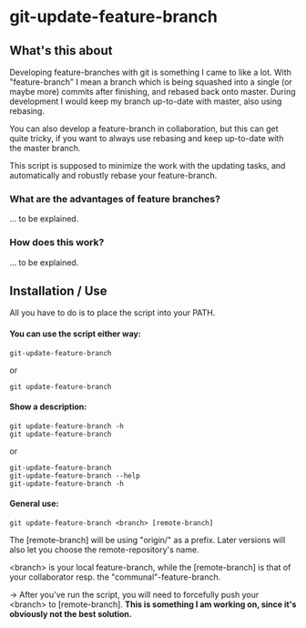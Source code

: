 git-update-feature-branch
=========================
What's this about
-------------------------

Developing feature-branches with git is something I came to like a lot. 
With "feature-branch" I mean a branch which is being squashed into a single (or maybe more) commits after 
finishing, and rebased back onto master. 
During development I would keep my branch up-to-date with master, also using rebasing. 

You can also develop a feature-branch in collaboration, but this can get quite tricky, if you want to always use 
rebasing and keep up-to-date with the master branch.

This script is supposed to minimize the work with the updating tasks, and automatically and robustly rebase your 
feature-branch.


### What are the advantages of feature branches?
... to be explained.

### How does this work?
... to be explained.


Installation / Use
-------------------------
All you have to do is to place the script into your PATH. 

#### You can use the script either way:

    git-update-feature-branch
or

    git update-feature-branch

#### Show a description:

    git update-feature-branch -h
    git update-feature-branch
or

    git-update-feature-branch
    git-update-feature-branch --help
    git-update-feature-branch -h


#### General use:

    git update-feature-branch <branch> [remote-branch]
    
The [remote-branch] will be using "origin/" as a prefix. Later versions will also let you 
choose the remote-repository's name.

\<branch\> is your local feature-branch, while the [remote-branch] is that of your collaborator resp. 
the "communal"-feature-branch.

-> After you've run the script, you will need to forcefully push your \<branch\> to [remote-branch]. 
__This is something I am working on, since it's obviously not the best solution.__

